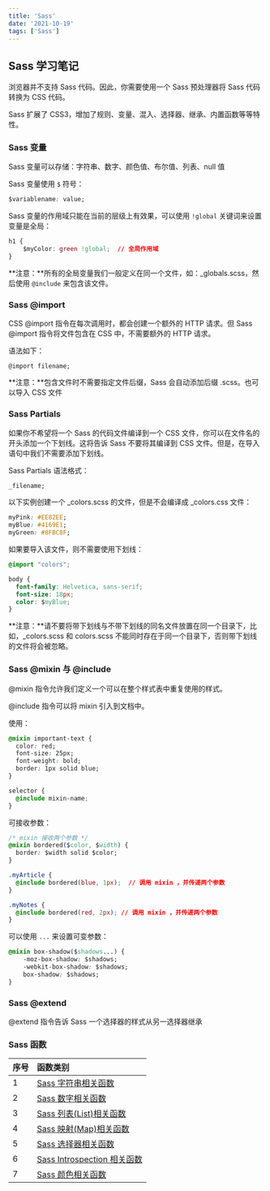 ```yaml
---
title: 'Sass'
date: '2021-10-19'
tags: ['Sass']
---
```


## Sass 学习笔记

浏览器并不支持 Sass 代码。因此，你需要使用一个 Sass 预处理器将 Sass 代码转换为 CSS 代码。

Sass 扩展了 CSS3，增加了规则、变量、混入、选择器、继承、内置函数等等特性。

### Sass 变量

Sass 变量可以存储：字符串、数字、颜色值、布尔值、列表、null 值

Sass 变量使用 `$` 符号：

```css
$variablename: value;
```

Sass 变量的作用域只能在当前的层级上有效果，可以使用 `!global` 关键词来设置变量是全局：

```css
h1 {
	$myColor: green !global;  // 全局作用域
}
```

**注意：**所有的全局变量我们一般定义在同一个文件，如：_globals.scss，然后使用 `@include` 来包含该文件。

### Sass @import

CSS @import 指令在每次调用时，都会创建一个额外的 HTTP 请求。但 Sass @import 指令将文件包含在 CSS 中，不需要额外的 HTTP 请求。

语法如下：

```
@import filename;
```

**注意：**包含文件时不需要指定文件后缀，Sass 会自动添加后缀 .scss。也可以导入 CSS 文件

### Sass Partials

如果你不希望将一个 Sass 的代码文件编译到一个 CSS 文件，你可以在文件名的开头添加一个下划线。这将告诉 Sass 不要将其编译到 CSS 文件。但是，在导入语句中我们不需要添加下划线。

Sass Partials 语法格式：

```css
_filename;
```

以下实例创建一个 _colors.scss 的文件，但是不会编译成 _colors.css 文件：

```css
myPink: #EE82EE;
myBlue: #4169E1;
myGreen: #8FBC8F;
```

如果要导入该文件，则不需要使用下划线：

```css
@import "colors";

body {
  font-family: Helvetica, sans-serif;
  font-size: 18px;
  color: $myBlue;
}
```

**注意：**请不要将带下划线与不带下划线的同名文件放置在同一个目录下，比如，_colors.scss 和 colors.scss 不能同时存在于同一个目录下，否则带下划线的文件将会被忽略。

### Sass @mixin 与 @include

@mixin 指令允许我们定义一个可以在整个样式表中重复使用的样式。

@include 指令可以将 mixin 引入到文档中。

使用：

```css
@mixin important-text {
  color: red;
  font-size: 25px;
  font-weight: bold;
  border: 1px solid blue;
}
```

```css
selector {
  @include mixin-name;
}
```

可接收参数：

```css
/* mixin 接收两个参数 */
@mixin bordered($color, $width) {
  border: $width solid $color;
}

.myArticle {
  @include bordered(blue, 1px);  // 调用 mixin ，并传递两个参数
}

.myNotes {
  @include bordered(red, 2px); // 调用 mixin ，并传递两个参数
}
```

可以使用 `...` 来设置可变参数：

```css
@mixin box-shadow($shadows...) {
    -moz-box-shadow: $shadows;
    -webkit-box-shadow: $shadows;
    box-shadow: $shadows;
}
```

### Sass @extend

@extend 指令告诉 Sass 一个选择器的样式从另一选择器继承

### Sass 函数

| 序号 | 函数类别                                                     |
| ---- | :----------------------------------------------------------- |
| 1    | [Sass 字符串相关函数](https://www.runoob.com/sass/sass-string-func.html) |
| 2    | [Sass 数字相关函数](https://www.runoob.com/sass/sass-numeric-func.html) |
| 3    | [Sass 列表(List)相关函数](https://www.runoob.com/sass/sass-list-func.html) |
| 4    | [Sass 映射(Map)相关函数](https://www.runoob.com/sass/sass-map-func.html) |
| 5    | [Sass 选择器相关函数](https://www.runoob.com/sass/sass-selector-func.html) |
| 6    | [Sass Introspection 相关函数](https://www.runoob.com/sass/sass-introspection-func.html) |
| 7    | [Sass 颜色相关函数](https://www.runoob.com/sass/sass-color-func.html) |


